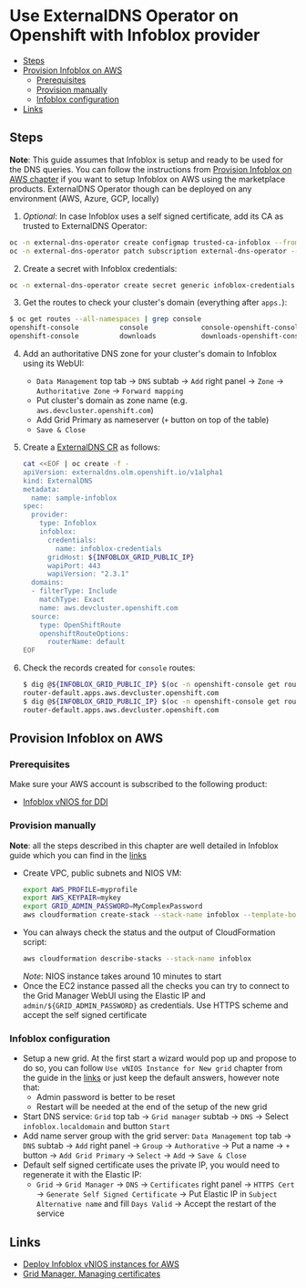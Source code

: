 # Use ExternalDNS Operator on Openshift with Infoblox provider

- [Steps](#steps)
- [Provision Infoblox on AWS](#provision-infoblox-on-aws)
    - [Prerequisites](#prerequisites)
    - [Provision manually](#provision-manually)
    - [Infoblox configuration](#infoblox-configuration)
- [Links](#links)

## Steps

**Note**: This guide assumes that Infoblox is setup and ready to be used for the DNS queries. You can follow the instructions from [Provision Infoblox on AWS chapter](#provision-infoblox-on-aws) if you want to setup Infoblox on AWS using the marketplace products. ExternalDNS Operator though can be deployed on any environment (AWS, Azure, GCP, locally)

1. _Optional_: In case Infoblox uses a self signed certificate, add its CA as trusted to ExternalDNS Operator:
```sh
oc -n external-dns-operator create configmap trusted-ca-infoblox --from-file=ca-bundle.crt=/path/to/pem/encoded/infoblox/ca
oc -n external-dns-operator patch subscription external-dns-operator --type='json' -p='[{"op": "add", "path": "/spec/config", "value":{"env":[{"name":"TRUSTED_CA_CONFIGMAP_NAME","value":"trusted-ca-infoblox"}]}}]'
```

2. Create a secret with Infoblox credentials:
```sh
oc -n external-dns-operator create secret generic infoblox-credentials --from-literal=EXTERNAL_DNS_INFOBLOX_WAPI_USERNAME=${INFOBLOX_USERNAME} --from-literal=EXTERNAL_DNS_INFOBLOX_WAPI_PASSWORD=${INFOBLOX_PASSWORD}
```

3. Get the routes to check your cluster's domain (everything after `apps.`):
```sh
$ oc get routes --all-namespaces | grep console
openshift-console          console             console-openshift-console.apps.aws.devcluster.openshift.com                       console             https   reencrypt/Redirect     None
openshift-console          downloads           downloads-openshift-console.apps.aws.devcluster.openshift.com                     downloads           http    edge/Redirect          None
```

4. Add an authoritative DNS zone for your cluster's domain to Infoblox using its WebUI:
    - `Data Management` top tab -> `DNS` subtab -> `Add` right panel -> `Zone` -> `Authoritative Zone` -> `Forward mapping`
    - Put cluster's domain as zone name (e.g. `aws.devcluster.openshift.com`)
    - Add Grid Primary as nameserver (`+` button on top of the table)
    - `Save & Close`

5. Create a [ExternalDNS CR](../../config/samples/infoblox/operator_v1alpha1_infoblox_detailed.yaml) as follows:
    ```sh
    cat <<EOF | oc create -f -
    apiVersion: externaldns.olm.openshift.io/v1alpha1
    kind: ExternalDNS
    metadata:
      name: sample-infoblox
    spec:
      provider:
        type: Infoblox
        infoblox:
          credentials:
            name: infoblox-credentials
          gridHost: ${INFOBLOX_GRID_PUBLIC_IP}
          wapiPort: 443
          wapiVersion: "2.3.1"
      domains:
      - filterType: Include
        matchType: Exact
        name: aws.devcluster.openshift.com
      source:
        type: OpenShiftRoute
        openshiftRouteOptions:
          routerName: default
    EOF
    ```

6. Check the records created for `console` routes:
    ```sh
    $ dig @${INFOBLOX_GRID_PUBLIC_IP} $(oc -n openshift-console get route console --template='{{range .status.ingress}}{{if eq "default" .routerName}}{{.host}}{{end}}{{end}}') +short
    router-default.apps.aws.devcluster.openshift.com
    $ dig @${INFOBLOX_GRID_PUBLIC_IP} $(oc -n openshift-console get route downloads --template='{{range .status.ingress}}{{if eq "default" .routerName}}{{.host}}{{end}}{{end}}') +short
    router-default.apps.aws.devcluster.openshift.com
    ```

## Provision Infoblox on AWS

### Prerequisites
Make sure your AWS account is subscribed to the following product:
- [Infoblox vNIOS for DDI](https://aws.amazon.com/marketplace/pp/prodview-opxe3p2cgudwe)

### Provision manually
**Note**: all the steps described in this chapter are well detailed in Infoblox guide which you can find in the [links](#links)

- Create VPC, public subnets and NIOS VM:
    ```sh
    export AWS_PROFILE=myprofile
    export AWS_KEYPAIR=mykey
    export GRID_ADMIN_PASSWORD=MyComplexPassword
    aws cloudformation create-stack --stack-name infoblox --template-body file://${PWD}/scripts/cloud-formation-infoblox.yaml --parameters ParameterKey=EnvironmentName,ParameterValue=infoblox ParameterKey=NiosKeyPair,ParameterValue=${AWS_KEYPAIR} ParameterKey=GridAdminPassword,ParameterValue=${GRID_ADMIN_PASSWORD}
    ```
- You can always check the status and the output of CloudFormation script:
    ```sh
    aws cloudformation describe-stacks --stack-name infoblox
    ```
    _Note_: NIOS instance takes around 10 minutes to start
- Once the EC2 instance passed all the checks you can try to connect to the Grid Manager WebUI using the Elastic IP and `admin/${GRID_ADMIN_PASSWORD}` as credentials. Use HTTPS scheme and accept the self signed certificate

### Infoblox configuration
- Setup a new grid. At the first start a wizard would pop up and propose to do so, you can follow `Use vNIOS Instance for New grid` chapter from the guide in the [links](#links) or just keep the default answers, however note that:
    - Admin password is better to be reset
    - Restart will be needed at the end of the setup of the new grid
- Start DNS service: `Grid` top tab -> `Grid manager` subtab -> `DNS` -> Select `infoblox.localdomain` and button `Start`
- Add name server group with the grid server: `Data Management` top tab -> `DNS` subtab -> `Add` right panel -> `Group` -> `Authorative` -> Put a name -> `+` button -> `Add Grid Primary` -> `Select` -> `Add` -> `Save & Close`
- Default self signed certificate uses the private IP, you would need to regenerate it with the Elastic IP:
    - `Grid` -> `Grid Manager` -> `DNS` -> `Certificates` right panel -> `HTTPS Cert` -> `Generate Self Signed Certificate` -> Put Elastic IP in `Subject Alternative name` and fill `Days Valid` -> Accept the restart of the service

## Links
- [Deploy Infoblox vNIOS instances for AWS](https://www.infoblox.com/wp-content/uploads/infoblox-deployment-guide-deploy-infoblox-vnios-instances-for-aws.pdf)
- [Grid Manager. Managing certificates](https://docs.infoblox.com/display/NAG8/Managing+Certificates)
